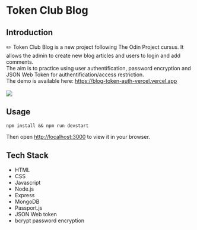 # Token Club Blog
## Introduction
✏️ Token Club Blog is a new project following The Odin Project cursus. It allows the admin to create new blog articles and users to login and add comments.\
The aim is to practice using user authentification, password encryption and JSON Web Token for authentification/access restriction.
\
The demo is available here: https://blog-token-auth-vercel.vercel.app
\
\
![](https://github.com/hrlclem/blog-token-auth/blob/main/tokenclub.gif)


## Usage
```
npm install && npm run devstart
```
Then open [http://localhost:3000](http://localhost:3000) to view it in your browser.



## Tech Stack
* HTML
* CSS
* Javascript
* Node.js
* Express
* MongoDB
* Passport.js
* JSON Web token
* bcrypt password encryption

